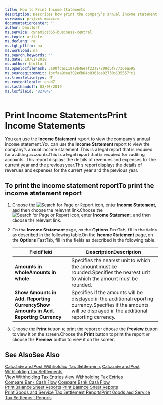 ```yaml
---
title: How to Print Income Statements
description: Describes how print the company’s annual income statement in a report.
services: project-madeira
documentationcenter: ''
author: bholtorf
ms.service: dynamics365-business-central
ms.topic: article
ms.devlang: na
ms.tgt_pltfrm: na
ms.workload: na
ms.search.keywords: ''
ms.date: 10/01/2018
ms.author: bholtorf
ms.openlocfilehash: 6a00fcaa119a8b4aeaf23a97800d5f77736eaa95
ms.sourcegitcommit: 1bcfaa99ea302e6b84b8361ca02730b135557fc1
ms.translationtype: HT
ms.contentlocale: en-NZ
ms.lasthandoff: 03/08/2019
ms.locfileid: "827048"
---
```

# <a name="print-income-statements"></a><span data-ttu-id="1d59f-103">Print Income Statements</span><span class="sxs-lookup"><span data-stu-id="1d59f-103">Print Income Statements</span></span>
<span data-ttu-id="1d59f-104">You can use the **Income Statement** report to view the company’s annual income statement.</span><span class="sxs-lookup"><span data-stu-id="1d59f-104">You can use the **Income Statement** report to view the company’s annual income statement.</span></span> <span data-ttu-id="1d59f-105">This is a legal report that is required for auditing accounts.</span><span class="sxs-lookup"><span data-stu-id="1d59f-105">This is a legal report that is required for auditing accounts.</span></span> <span data-ttu-id="1d59f-106">This report displays the details of revenues and expenses for the current year and the previous year.</span><span class="sxs-lookup"><span data-stu-id="1d59f-106">This report displays the details of revenues and expenses for the current year and the previous year.</span></span>  

## <a name="to-print-the-income-statement-report"></a><span data-ttu-id="1d59f-107">To print the income statement report</span><span class="sxs-lookup"><span data-stu-id="1d59f-107">To print the income statement report</span></span>  
1. <span data-ttu-id="1d59f-108">Choose the ![Search for Page or Report](../../media/ui-search/search_small.png "Search for Page or Report icon") icon, enter **Income Statement**, and then choose the relevant link.</span><span class="sxs-lookup"><span data-stu-id="1d59f-108">Choose the ![Search for Page or Report](../../media/ui-search/search_small.png "Search for Page or Report icon") icon, enter **Income Statement**, and then choose the relevant link.</span></span>  
2. <span data-ttu-id="1d59f-109">On the **Income Statement** page, on the **Options** FastTab, fill in the fields as described in the following table.</span><span class="sxs-lookup"><span data-stu-id="1d59f-109">On the **Income Statement** page, on the **Options** FastTab, fill in the fields as described in the following table.</span></span>  

    |<span data-ttu-id="1d59f-110">Field</span><span class="sxs-lookup"><span data-stu-id="1d59f-110">Field</span></span>|<span data-ttu-id="1d59f-111">Description</span><span class="sxs-lookup"><span data-stu-id="1d59f-111">Description</span></span>|  
    |---------------------------------|---------------------------------------|  
    |<span data-ttu-id="1d59f-112">**Amounts in whole**</span><span class="sxs-lookup"><span data-stu-id="1d59f-112">**Amounts in whole**</span></span>|<span data-ttu-id="1d59f-113">Specifies the nearest unit to which the amount must be rounded.</span><span class="sxs-lookup"><span data-stu-id="1d59f-113">Specifies the nearest unit to which the amount must be rounded.</span></span>|  
    |<span data-ttu-id="1d59f-114">**Show Amounts in Add. Reporting Currency**</span><span class="sxs-lookup"><span data-stu-id="1d59f-114">**Show Amounts in Add. Reporting Currency**</span></span>|<span data-ttu-id="1d59f-115">Specifies if the amounts will be displayed in the additional reporting currency.</span><span class="sxs-lookup"><span data-stu-id="1d59f-115">Specifies if the amounts will be displayed in the additional reporting currency.</span></span>|  

3.  <span data-ttu-id="1d59f-116">Choose the **Print** button to print the report or choose the **Preview** button to view it on the screen.</span><span class="sxs-lookup"><span data-stu-id="1d59f-116">Choose the **Print** button to print the report or choose the **Preview** button to view it on the screen.</span></span>  

## <a name="see-also"></a><span data-ttu-id="1d59f-117">See Also</span><span class="sxs-lookup"><span data-stu-id="1d59f-117">See Also</span></span>  
<span data-ttu-id="1d59f-118">[Calculate and Post Withholding Tax Settlements](how-to-calculate-and-post-withholding-tax-settlements.md) </span><span class="sxs-lookup"><span data-stu-id="1d59f-118">[Calculate and Post Withholding Tax Settlements](how-to-calculate-and-post-withholding-tax-settlements.md) </span></span>  
<span data-ttu-id="1d59f-119">[View Withholding Tax Entries](how-to-view-withholding-tax-entries.md) </span><span class="sxs-lookup"><span data-stu-id="1d59f-119">[View Withholding Tax Entries](how-to-view-withholding-tax-entries.md) </span></span>  
<span data-ttu-id="1d59f-120">[Compare Bank Cash Flow](how-to-compare-bank-cash-flow.md) </span><span class="sxs-lookup"><span data-stu-id="1d59f-120">[Compare Bank Cash Flow](how-to-compare-bank-cash-flow.md) </span></span>  
<span data-ttu-id="1d59f-121">[Print Balance Sheet Reports](how-to-print-balance-sheet-reports.md) </span><span class="sxs-lookup"><span data-stu-id="1d59f-121">[Print Balance Sheet Reports](how-to-print-balance-sheet-reports.md) </span></span>  
[<span data-ttu-id="1d59f-122">Print Goods and Service Tax Settlement Reports</span><span class="sxs-lookup"><span data-stu-id="1d59f-122">Print Goods and Service Tax Settlement Reports</span></span>](how-to-print-goods-and-service-tax-settlement-reports.md) 
